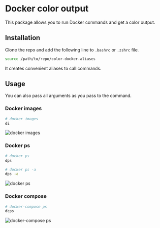# Docker color output

This package allows you to run Docker commands and get a color output.

## Installation

Clone the repo and add the following line to `.bashrc` or `.zshrc` file.

```bash
source /path/to/repo/color-docker.aliases
```

It creates convenient aliases to call commands.

## Usage

You can also pass all arguments as you pass to the command.

### Docker images

```bash
# docker images
di
```

![docker images](https://user-images.githubusercontent.com/5787193/54311065-e5192080-45e4-11e9-8973-25ae5b12bea6.png)

### Docker ps

```bash
# docker ps
dps
```

```bash
# docker ps -a
dps -a
```

![docker ps](https://user-images.githubusercontent.com/5787193/54311067-e5192080-45e4-11e9-8fbb-6d30662656d4.png)

### Docker compose

```bash
# docker-compose ps
dcps
```

![docker-compose ps](https://user-images.githubusercontent.com/5787193/54311063-e4808a00-45e4-11e9-8554-9704207a0db0.png)